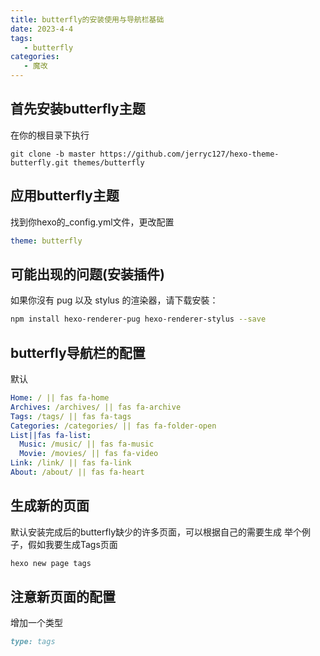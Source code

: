```yaml
---
title: butterfly的安装使用与导航栏基础
date: 2023-4-4
tags:
   - butterfly
categories:
   - 魔改
---
```



## 首先安装butterfly主题
在你的根目录下执行
```shell
git clone -b master https://github.com/jerryc127/hexo-theme-butterfly.git themes/butterfly
```
## 应用butterfly主题
找到你hexo的_config.yml文件，更改配置
```yaml
theme: butterfly
```
## 可能出现的问题(安装插件)
如果你沒有 pug 以及 stylus 的渲染器，请下载安裝：
```sh
npm install hexo-renderer-pug hexo-renderer-stylus --save
```
## butterfly导航栏的配置
默认
```yaml
Home: / || fas fa-home
Archives: /archives/ || fas fa-archive
Tags: /tags/ || fas fa-tags
Categories: /categories/ || fas fa-folder-open
List||fas fa-list:
  Music: /music/ || fas fa-music
  Movie: /movies/ || fas fa-video
Link: /link/ || fas fa-link
About: /about/ || fas fa-heart

```
## 生成新的页面
默认安装完成后的butterfly缺少的许多页面，可以根据自己的需要生成
举个例子，假如我要生成Tags页面
```sh
hexo new page tags
```
## 注意新页面的配置
增加一个类型
```markdown
type: tags
```
